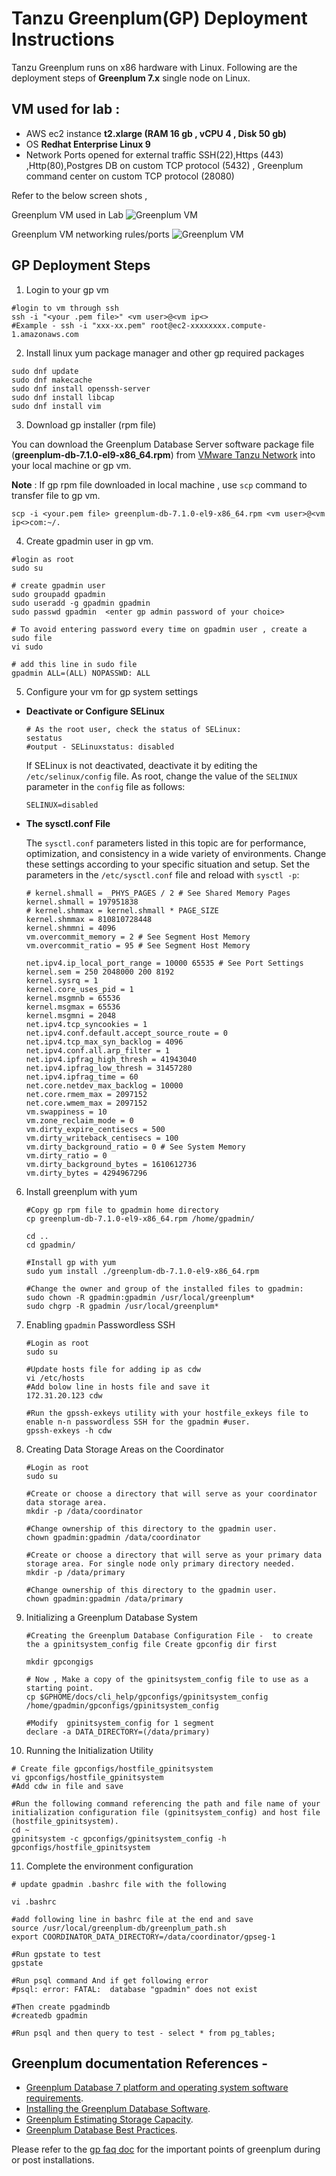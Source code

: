 # Tanzu Greenplum(GP) Deployment Instructions
Tanzu Greenplum runs on x86 hardware with Linux. Following are the deployment steps of **Greenplum 7.x** single node on Linux.

## VM used for lab :
 - AWS ec2 instance **t2.xlarge (RAM 16 gb , vCPU 4 , Disk 50 gb)**
 - OS **Redhat Enterprise Linux 9**
 - Network Ports opened for external traffic SSH(22),Https (443) ,Http(80),Postgres DB on custom TCP protocol (5432) , Greenplum command center on custom TCP protocol (28080)

Refer to the below screen shots ,

Greenplum VM used in Lab
![Greenplum VM](img/gp-vm.jpeg)

Greenplum VM networking rules/ports
![Greenplum VM](img/gp-vm-network.jpeg)

## GP Deployment Steps
1. Login to your gp vm 
 ``` 
 #login to vm through ssh 
 ssh -i "<your .pem file>" <vm user>@<vm ip<>
 #Example - ssh -i "xxx-xx.pem" root@ec2-xxxxxxxx.compute-1.amazonaws.com

 ```
2. Install linux yum package manager and other gp required packages 
```
sudo dnf update
sudo dnf makecache
sudo dnf install openssh-server
sudo dnf install libcap
sudo dnf install vim
```
3. Download gp installer (rpm file)

You can download the Greenplum Database Server software package file (**greenplum-db-7.1.0-el9-x86_64.rpm**) from [VMware Tanzu Network](https://network.pivotal.io/products/vmware-greenplum) into your local machine or gp vm. 

**Note** : If gp rpm file downloaded in local machine , use `scp` command to transfer file to gp vm.

 `scp -i <your.pem file> greenplum-db-7.1.0-el9-x86_64.rpm <vm user>@<vm ip<>com:~/. `

4. Create gpadmin user in gp vm.
```
#login as root 
sudo su

# create gpadmin user
sudo groupadd gpadmin
sudo useradd -g gpadmin gpadmin
sudo passwd gpadmin  <enter gp admin password of your choice>

# To avoid entering password every time on gpadmin user , create a sudo file 
vi sudo

# add this line in sudo file
gpadmin ALL=(ALL) NOPASSWD: ALL
```
5. Configure your vm for gp system settings 

 * **Deactivate or Configure SELinux**
     ```
     # As the root user, check the status of SELinux:
     sestatus
     #output - SELinuxstatus: disabled
    ```
    If SELinux is not deactivated, deactivate it by editing the `/etc/selinux/config` file. As root, change the value of the `SELINUX` parameter in the `config` file as follows:
     ```
     SELINUX=disabled
    ```
 * **The sysctl.conf File**
    
    The `sysctl.conf` parameters listed in this topic are for performance, optimization, and consistency in a wide variety of environments. Change these settings according to your specific situation and setup.
     Set the parameters in the `/etc/sysctl.conf` file and reload with `sysctl -p`:
    ```
    # kernel.shmall = _PHYS_PAGES / 2 # See Shared Memory Pages
    kernel.shmall = 197951838
    # kernel.shmmax = kernel.shmall * PAGE_SIZE 
    kernel.shmmax = 810810728448
    kernel.shmmni = 4096
    vm.overcommit_memory = 2 # See Segment Host Memory
    vm.overcommit_ratio = 95 # See Segment Host Memory

    net.ipv4.ip_local_port_range = 10000 65535 # See Port Settings
    kernel.sem = 250 2048000 200 8192
    kernel.sysrq = 1
    kernel.core_uses_pid = 1
    kernel.msgmnb = 65536
    kernel.msgmax = 65536
    kernel.msgmni = 2048
    net.ipv4.tcp_syncookies = 1
    net.ipv4.conf.default.accept_source_route = 0
    net.ipv4.tcp_max_syn_backlog = 4096
    net.ipv4.conf.all.arp_filter = 1
    net.ipv4.ipfrag_high_thresh = 41943040
    net.ipv4.ipfrag_low_thresh = 31457280
    net.ipv4.ipfrag_time = 60
    net.core.netdev_max_backlog = 10000
    net.core.rmem_max = 2097152
    net.core.wmem_max = 2097152
    vm.swappiness = 10
    vm.zone_reclaim_mode = 0
    vm.dirty_expire_centisecs = 500
    vm.dirty_writeback_centisecs = 100
    vm.dirty_background_ratio = 0 # See System Memory
    vm.dirty_ratio = 0
    vm.dirty_background_bytes = 1610612736
    vm.dirty_bytes = 4294967296
    ```
6. Install greenplum with yum 
   ```
   #Copy gp rpm file to gpadmin home directory 
   cp greenplum-db-7.1.0-el9-x86_64.rpm /home/gpadmin/

   cd ..
   cd gpadmin/

   #Install gp with yum
   sudo yum install ./greenplum-db-7.1.0-el9-x86_64.rpm 

   #Change the owner and group of the installed files to gpadmin:
   sudo chown -R gpadmin:gpadmin /usr/local/greenplum*
   sudo chgrp -R gpadmin /usr/local/greenplum*

   ```
7. Enabling `gpadmin` Passwordless SSH
   ```
   #Login as root 
   sudo su

   #Update hosts file for adding ip as cdw 
   vi /etc/hosts
   #Add bolow line in hosts file and save it
   172.31.20.123 cdw
   
   #Run the gpssh-exkeys utility with your hostfile_exkeys file to enable n-n passwordless SSH for the gpadmin #user.
   gpssh-exkeys -h cdw
   
   ```
8. Creating Data Storage Areas on the Coordinator 
   ```
   #Login as root 
   sudo su
   
   #Create or choose a directory that will serve as your coordinator data storage area.
   mkdir -p /data/coordinator

   #Change ownership of this directory to the gpadmin user. 
   chown gpadmin:gpadmin /data/coordinator

   #Create or choose a directory that will serve as your primary data storage area. For single node only primary directory needed.
   mkdir -p /data/primary

   #Change ownership of this directory to the gpadmin user. 
   chown gpadmin:gpadmin /data/primary

   ```
9. Initializing a Greenplum Database System
   ```
   #Creating the Greenplum Database Configuration File -  to create the a gpinitsystem_config file Create gpconfig dir first 

   mkdir gpcongigs

   # Now , Make a copy of the gpinitsystem_config file to use as a starting point.
   cp $GPHOME/docs/cli_help/gpconfigs/gpinitsystem_config  /home/gpadmin/gpconfigs/gpinitsystem_config

   #Modify  gpinitsystem_config for 1 segment 
   declare -a DATA_DIRECTORY=(/data/primary)

   ```
10. Running the Initialization Utility

  ```
  # Create file gpconfigs/hostfile_gpinitsystem
  vi gpconfigs/hostfile_gpinitsystem
  #Add cdw in file and save

  #Run the following command referencing the path and file name of your initialization configuration file (gpinitsystem_config) and host file (hostfile_gpinitsystem). 
  cd ~
  gpinitsystem -c gpconfigs/gpinitsystem_config -h gpconfigs/hostfile_gpinitsystem

  ```

11. Complete the environment configuration

  ```
  # update gpadmin .bashrc file with the following

  vi .bashrc

  #add following line in bashrc file at the end and save
  source /usr/local/greenplum-db/greenplum_path.sh
  export COORDINATOR_DATA_DIRECTORY=/data/coordinator/gpseg-1

  #Run gpstate to test
  gpstate

  #Run psql command And if get following error 
  #psql: error: FATAL:  database "gpadmin" does not exist

  #Then create pgadmindb
  #createdb gpadmin 

  #Run psql and then query to test - select * from pg_tables;

  ```

 ## Greenplum documentation References - 
 * [Greenplum Database 7 platform and operating system software requirements](https://docs.vmware.com/en/VMware-Greenplum/7/greenplum-database/install_guide-platform-requirements-overview.html).
 * [Installing the Greenplum Database Software](https://docs.vmware.com/en/VMware-Greenplum/7/greenplum-database/install_guide-install_gpdb.html).
 * [Greenplum Estimating Storage Capacity](https://docs.vmware.com/en/VMware-Greenplum/7/greenplum-database/install_guide-capacity_planning.html).
 * [Greenplum Database Best Practices](https://docs.vmware.com/en/VMware-Greenplum/7/greenplum-database/best_practices-intro.html).




Please refer to the [gp faq doc](faq.md) for the important points of greenplum during or post installations.
